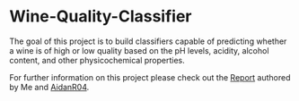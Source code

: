 # Wine-Quality-Classifier
The goal of this project is to build classifiers capable of predicting whether a wine is of high or low quality based on the pH levels, acidity, alcohol content, and other physicochemical properties.

For further information on this project please check out the [Report](Wine_Quality_Classifier_Report.pdf) authored by Me and [AidanR04](https://github.com/AidanR04). 
